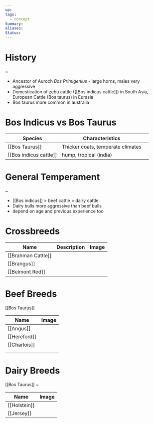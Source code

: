 ```yaml
---
up: 
tags:
  - concept
Summary: 
aliases: 
Status:
---
```

# History
~
- Ancestor of Auroch *Bos Primigenius* - large horns, males very aggressive
- Domestication of zebu cattle ([[Bos indicus cattle]]) in South Asia, European Cattle (Bos taurus) in Eurasia
- Bos taurus more common in australia

# Bos Indicus vs Bos Taurus

| Species                | Characteristics                   |     |
| ---------------------- | --------------------------------- | --- |
| [[Bos Taurus]]         | Thicker coats, temperate climates |     |
| [[Bos indicus cattle]] | hump, tropical (india)            |     |

# General Temperament
~
- [[Bos indicus]] > beef cattle > dairy cattle
- Dairy bulls more aggressive than beef bulls
- depend on age and previous experience too

# Crossbreeds

| Name               | Description | Image |
| ------------------ | ----------- | ----- |
| [[Brahman Cattle]] |             |       |
| [[Brangus]]        |             |       |
| [[Belmont Red]]    |             |       |

# Beef Breeds
[[Bos Taurus]]

| Name         | Image |
| ------------ | ----- |
| [[Angus]]    |       |
| [[Hereford]] |       |
| [[Charlois]] |       |
|              |       |
|              |       |
# Dairy Breeds
[[Bos Taurus]]
~

| **Name**     | Image |
| ------------ | ----- |
| [[Holstein]] |       |
| [[Jersey]]   |       |
